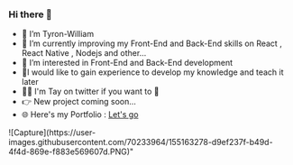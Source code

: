 ### Hi there 👋

<!--
**Tyronwilliam/Tyronwilliam** is a ✨ _special_ ✨ repository because its `README.md` (this file) appears on your GitHub profile.

Here are some ideas to get you started:
-->
<ul>
<li>👋  I’m Tyron-William</li>
<li>🌱 I’m currently improving my Front-End and Back-End skills on React , React Native , Nodejs and other...</li>
<li>👀 I’m interested in Front-End and Back-End development</li>
<li>💞️I would like to gain experience to develop my knowledge and teach it later</li>
<li>👨‍💻 I'm Tay on twitter if you want to 📲</li>
<li>👉 New project coming soon...</li>
  <li>🌐 Here's my Portfolio : <a href="https://tyron-william.netlify.app" target="blank">Let's go <a/></li>
</ul>
![Capture](https://user-images.githubusercontent.com/70233964/155163278-d9ef237f-b49d-4f4d-869e-f883e569607d.PNG)"

